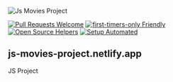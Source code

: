 ![Js Movies Project](https://i.redd.it/o3frd6i2roz31.png)

[![Pull Requests Welcome](https://img.shields.io/badge/PRs-welcome-brightgreen.svg?style=flat)](js-movies-project.netlify.app)
[![first-timers-only Friendly](https://img.shields.io/badge/first--timers--only-friendly-blue.svg)](http://www.firsttimersonly.com/)
[![Open Source Helpers](https://www.codetriage.com/freecodecamp/freecodecamp/badges/users.svg)](https://www.codetriage.com/freecodecamp/freecodecamp)
[![Setup Automated](https://img.shields.io/badge/setup-automated-blue?logo=gitpod)](https://gitpod.io/from-referrer/)

## js-movies-project.netlify.app

JS Project


